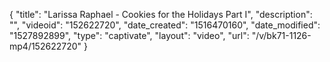 {
    "title": "Larissa Raphael - Cookies for the Holidays Part I",
    "description": "",
    "videoid": "152622720",
    "date_created": "1516470160",
    "date_modified": "1527892899",
    "type": "captivate",
    "layout": "video",
    "url": "\/v\/bk71-1126-mp4\/152622720"
}